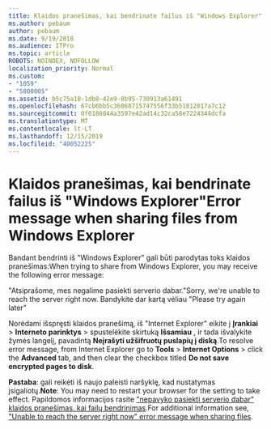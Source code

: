 ```yaml
---
title: Klaidos pranešimas, kai bendrinate failus iš "Windows Explorer"
ms.author: pebaum
author: pebaum
ms.date: 9/19/2018
ms.audience: ITPro
ms.topic: article
ROBOTS: NOINDEX, NOFOLLOW
localization_priority: Normal
ms.custom:
- "1059"
- "5800005"
ms.assetid: b5c75a18-1db8-42e9-8b95-730913a61491
ms.openlocfilehash: 67cb6bb5c36868715747556f33b51812017a7c12
ms.sourcegitcommit: 0f0186044a3597e42ad14c32ca58e7224344dcfa
ms.translationtype: MT
ms.contentlocale: lt-LT
ms.lasthandoff: 12/15/2019
ms.locfileid: "40052225"
---
```

# <a name="error-message-when-sharing-files-from-windows-explorer"></a><span data-ttu-id="878f4-102">Klaidos pranešimas, kai bendrinate failus iš "Windows Explorer"</span><span class="sxs-lookup"><span data-stu-id="878f4-102">Error message when sharing files from Windows Explorer</span></span>

<span data-ttu-id="878f4-103">Bandant bendrinti iš "Windows Explorer" gali būti parodytas toks klaidos pranešimas:</span><span class="sxs-lookup"><span data-stu-id="878f4-103">When trying to share from Windows Explorer, you may receive the following error message:</span></span>
  
<span data-ttu-id="878f4-104">"Atsiprašome, mes negalime pasiekti serverio dabar.</span><span class="sxs-lookup"><span data-stu-id="878f4-104">"Sorry, we're unable to reach the server right now.</span></span> <span data-ttu-id="878f4-105">Bandykite dar kartą vėliau "</span><span class="sxs-lookup"><span data-stu-id="878f4-105">Please try again later"</span></span>
  
<span data-ttu-id="878f4-106">Norėdami išspręsti klaidos pranešimą, iš "Internet Explorer" eikite į **Įrankiai** \> **Interneto parinktys** \> spustelėkite skirtuką **Išsamiau** , ir tada išvalykite žymės langelį, pavadintą **Neįrašyti užšifruotų puslapių į diską**.</span><span class="sxs-lookup"><span data-stu-id="878f4-106">To resolve error message, from Internet Explorer go to **Tools** \> **Internet Options** \> click the **Advanced** tab, and then clear the checkbox titled **Do not save encrypted pages to disk**.</span></span>
  
 <span data-ttu-id="878f4-107">**Pastaba**: gali reikėti iš naujo paleisti naršyklę, kad nustatymas įsigaliotų.</span><span class="sxs-lookup"><span data-stu-id="878f4-107">**Note**: You may need to restart your browser for the setting to take effect.</span></span> <span data-ttu-id="878f4-108">Papildomos informacijos rasite ["nepavyko pasiekti serverio dabar" klaidos pranešimas, kai failų bendrinimas](https://go.microsoft.com/fwlink/?linkid=2022914).</span><span class="sxs-lookup"><span data-stu-id="878f4-108">For additional information see, ["Unable to reach the server right now" error message when sharing files](https://go.microsoft.com/fwlink/?linkid=2022914).</span></span>
  